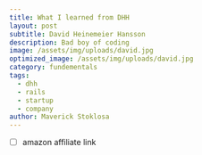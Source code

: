 ```yaml
---
title: What I learned from DHH
layout: post
subtitle: David Heinemeier Hansson
description: Bad boy of coding
image: /assets/img/uploads/david.jpg
optimized_image: /assets/img/uploads/david.jpg
category: fundementals
tags:
  - dhh
  - rails
  - startup
  - company
author: Maverick Stoklosa
---
```


* [  ] amazon affiliate link
